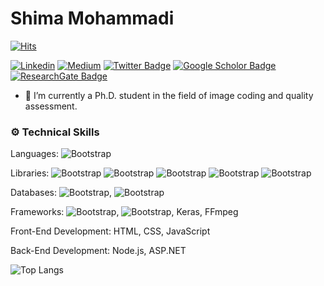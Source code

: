 <h1> Shima Mohammadi </h1>

[![Hits](https://hits.seeyoufarm.com/api/count/incr/badge.svg?url=https%3A%2F%2Fgithub.com%2Fshimamohammadi&count_bg=%2379C83D&title_bg=%23555555&icon=&icon_color=%23E7E7E7&title=Profile+Views&edge_flat=false)](https://hits.seeyoufarm.com)

[![Linkedin](https://img.shields.io/badge/-LinkedIn-blue?style=flat&logo=Linkedin&logoColor=white)](https://www.linkedin.com/in/shima-mohammadi-007351134/)
[![Medium](https://github.com/Rishit-dagli/Rishit-dagli/blob/master/badges/medium.svg)](https://medium.com/@shima.70mdi) 
[![Twitter Badge](https://img.shields.io/badge/-Twitter-1da1f2?labelColor=1da1f2&logo=twitter&logoColor=white&link=https://twitter.com/shima_mdi)](https://twitter.com/shima_mdi)
[![Google Scholor Badge](https://img.shields.io/badge/-Google%20Scholar-4285F4?logo=google-scholar&link=https://scholar.google.com/citations?user=sjpFHQQAAAAJ&hl=en)](https://scholar.google.com/citations?user=sjpFHQQAAAAJ&hl=en)
[![ResearchGate Badge](https://img.shields.io/badge/Research_Gate-00CCBB.svg?&&link=https://www.researchgate.net/profile/Shima-Mohammadi-5)](https://www.researchgate.net/profile/Shima-Mohammadi-5)




- 🔭 I’m currently a Ph.D. student in the field of image coding and quality assessment.

### ⚙️ Technical Skills
Languages: ![Bootstrap](https://img.shields.io/badge/-Python-05122A?style=flat-square&logo=Python&color=353535) 

Libraries: ![Bootstrap](https://img.shields.io/badge/-Pandas-05122A?style=flat-square&logo=Pandas&color=353535) ![Bootstrap](https://img.shields.io/badge/-Scikit%20Learn-05122A?style=flat-square&logo=Scikit-Learn&color=353535) ![Bootstrap](https://img.shields.io/badge/-Numpy-05122A?style=flat-square&logo=Numpy&color=353535) ![Bootstrap](https://img.shields.io/badge/-Matplotlib-05122A?style=flat-square&logo=Matplotlib&color=353535) ![Bootstrap](https://img.shields.io/badge/-Pandas-05122A?style=flat-square&logo=Pandas&color=353535)

Databases: ![Bootstrap](https://img.shields.io/badge/-MySQL-05122A?style=flat-square&logo=MySQL&color=353535), ![Bootstrap](https://img.shields.io/badge/-MongoDB-05122A?style=flat-square&logo=MongoDB&color=353535) 

Frameworks: ![Bootstrap](https://img.shields.io/badge/-PyTorch-05122A?style=flat-square&logo=PyTorch&color=353535), ![Bootstrap](https://img.shields.io/badge/-TensorFlow-05122A?style=flat-square&logo=TensorFlow&color=353535), Keras, FFmpeg

Front-End Development: HTML, CSS, JavaScript

Back-End Development: Node.js, ASP.NET

![Top Langs](https://github-readme-stats.vercel.app/api/top-langs/?username=shimamohammadi&layout=compact)
